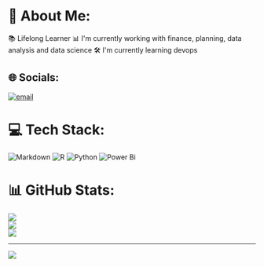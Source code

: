 # 💫 About Me:
📚 Lifelong Learner
📊 I'm currently working with finance, planning, data analysis and data science
🛠 I'm currently learning devops


## 🌐 Socials:
[![email](https://img.shields.io/badge/Email-D14836?logo=gmail&logoColor=white)](mailto:roger.rossoni@gmail.com) 

# 💻 Tech Stack:
![Markdown](https://img.shields.io/badge/markdown-%23000000.svg?style=for-the-badge&logo=markdown&logoColor=white) ![R](https://img.shields.io/badge/r-%23276DC3.svg?style=for-the-badge&logo=r&logoColor=white) ![Python](https://img.shields.io/badge/python-3670A0?style=for-the-badge&logo=python&logoColor=ffdd54) ![Power Bi](https://img.shields.io/badge/power_bi-F2C811?style=for-the-badge&logo=powerbi&logoColor=black)
# 📊 GitHub Stats:
![](https://github-readme-stats.vercel.app/api?username=rarrossoni&theme=dark&hide_border=false&include_all_commits=true&count_private=true)<br/>
![](https://nirzak-streak-stats.vercel.app/?user=rarrossoni&theme=dark&hide_border=false)<br/>
![](https://github-readme-stats.vercel.app/api/top-langs/?username=rarrossoni&theme=dark&hide_border=false&include_all_commits=true&count_private=true&layout=compact)

---
[![](https://visitcount.itsvg.in/api?id=rarrossoni&icon=0&color=0)](https://visitcount.itsvg.in)

<!--
**Rarrossoni/rarrossoni** is a ✨ _special_ ✨ repository because its `README.md` (this file) appears on your GitHub profile.

Here are some ideas to get you started:

- 🔭 I’m currently working on ...
- 🌱 I’m currently learning ...
- 👯 I’m looking to collaborate on ...
- 🤔 I’m looking for help with ...
- 💬 Ask me about ...
- 📫 How to reach me: ...
- 😄 Pronouns: ...
- ⚡ Fun fact: ...
-->
